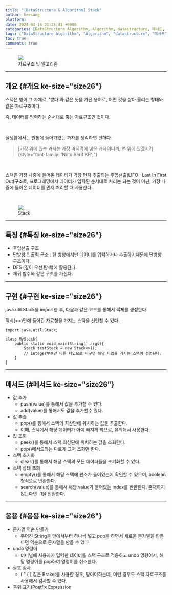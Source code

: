```yaml
---
title: "[DataStructure & Algorithm] Stack"
author: heesang
platform: 
date: 2024-04-16 21:25:41 +0900
categories: [DataStructure Algorithm, Algorithm, datastructure, 메서드, 스택, 알고리즘, 자료구조]
tags: ["DataStructure Algorithm", "Algorithm", "datastructure", "메서드", "스택", "알고리즘", "자료구조"]
toc: true
comments: true
---
```

<figure class="imageblock alignCenter" data-ke-mobilestyle="widthOrigin"
data-origin-width="898" data-origin-height="251">
<span
data-url="https://blog.kakaocdn.net/dn/KU5XN/btsGGQPEH7v/lOK00iavkkjey7wwaxeIM0/img.png"
data-lightbox="lightbox" data-alt="자료구조 및 알고리즘"><img
src="https://blog.kakaocdn.net/dn/KU5XN/btsGGQPEH7v/lOK00iavkkjey7wwaxeIM0/img.png"
srcset="https://img1.daumcdn.net/thumb/R1280x0/?scode=mtistory2&amp;fname=https%3A%2F%2Fblog.kakaocdn.net%2Fdn%2FKU5XN%2FbtsGGQPEH7v%2FlOK00iavkkjey7wwaxeIM0%2Fimg.png"
onerror="this.onerror=null; this.src=&#39;//t1.daumcdn.net/tistory_admin/static/images/no-image-v1.png&#39;; this.srcset=&#39;//t1.daumcdn.net/tistory_admin/static/images/no-image-v1.png&#39;;"
data-origin-width="898" data-origin-height="251" /></span>
<figcaption>자료구조 및 알고리즘</figcaption>
</figure>

------------------------------------------------------------------------

## 개요 {#개요 ke-size="size26"}

스택은 영어 그 자체로, \'쌓다\'와 같은 뜻을 가진 용어로, 어떤 것을 쌓아
올리는 형태와 같은 자료구조이다.

즉, 데이터를 입력하는 순서대로 쌓는 자료구조인 것이다.

 

실생활에서는 원통에 들어가있는 과자를 생각하면 편하다.

> [가장 위에 있는 과자는 가장 마지막에 넣은 과자이니까, 맨 위에
> 있겠지?]{style="font-family: 'Noto Serif KR';"}

 

스택은 가장 나중에 들어온 데이타가 가장 먼저 추출되는 후입선출(LIFO :
Last In First Out)구조로, 프로그래밍에서 데이터가 입력된 순서대로 처리는
되는 것이 아닌, 가장 나중에 들어온 데이터를 먼저 처리할 때 사용한다.

 

<figure class="imageblock alignLeft" data-ke-mobilestyle="widthOrigin"
data-origin-width="300" data-origin-height="216">
<span
data-url="https://blog.kakaocdn.net/dn/Cj3LU/btsGGbGuJkO/hgRxXjAJsCerb9vUIX9OUk/img.png"
data-lightbox="lightbox" data-alt="Stack"><img
src="https://blog.kakaocdn.net/dn/Cj3LU/btsGGbGuJkO/hgRxXjAJsCerb9vUIX9OUk/img.png"
srcset="https://img1.daumcdn.net/thumb/R1280x0/?scode=mtistory2&amp;fname=https%3A%2F%2Fblog.kakaocdn.net%2Fdn%2FCj3LU%2FbtsGGbGuJkO%2FhgRxXjAJsCerb9vUIX9OUk%2Fimg.png"
onerror="this.onerror=null; this.src=&#39;//t1.daumcdn.net/tistory_admin/static/images/no-image-v1.png&#39;; this.srcset=&#39;//t1.daumcdn.net/tistory_admin/static/images/no-image-v1.png&#39;;"
data-origin-width="300" data-origin-height="216" /></span>
<figcaption>Stack</figcaption>
</figure>

------------------------------------------------------------------------

## 특징 {#특징 ke-size="size26"}

-   후입선출 구조
-   단방향 입출력 구조 : 한 방향에서만 데이터를 입력하거나
    추출하기때문에 단방향 구조이다.
-   DFS (깊이 우선 탐색)에 활용된다.
-   재귀 함수와 같은 구조를 가진다.

------------------------------------------------------------------------

## 구현 {#구현 ke-size="size26"}

java.util.Stack을 import한 후, 다음과 같은 코드를 통해서 객체를
생성한다.

꺽쇠(\<\>)안에 들어간 자료형을 가지는 스택을 선언할 수 있다.

``` {#code_1713269130178 .java ke-language="java" ke-type="codeblock"}
import java.util.Stack;

class MyStack{
    public static void main(String[] args){
        Stack testStack = new Stack<>();
        // Integer부분만 다른 타입으로 바꾸면 해당 타입을 가지는 스택이 선언된다.
    }
}
```

------------------------------------------------------------------------

## 메서드 {#메서드 ke-size="size26"}

-   값 추가
    -   push(value)를 통해서 값을 추가할 수 있다.
    -   add(value)를 통해서도 값을 추가할수 있다.
-   값 추출
    -   pop()를 통해서 스택의 최상단에 위치하는 값을 추출한다.
    -   이때, 스택에서 해당 데이터가 아예 빠지게 되므로, 유의해서
        사용한다.
-   값 조회
    -   peek()를 통해서 스택 최상단에 위치하는 값을 조회한다.
    -   pop()메서드와는 다르게 그저 조회만 한다.
-   스택 초기화
    -   clear()를 통해서 해당 스택의 모든 데이터들을 초기화할 수 있다.
-   스택 상태 조회
    -   empty()를 통해서 해당 스택에 원소가 들어있는지 확인할 수 있으며,
        boolean형식으로 반환한다.
    -   search(value)를 통해서 해당 value가 들어있는 index를 반환한다.
        존재하지 않는다면 -1을 반환한다.

------------------------------------------------------------------------

## 응용 {#응용 ke-size="size26"}

-   문자열 역순 만들기
    -   주어진 String을 앞에서부터 하나씩 넣고 pop을 하면서 새로운
        문자열을 만든다면 역순으로 문자열을 만들 수 있다
-   undo 명령어
    -   터미널에 사용자가 입력한 데이터를 스택 구조로 적용하고 undo
        명령어시, 해당 명령어를 pop하여 명령어를 취소한다.
-   괄호 검사
    -   ( \" { \[ 같은 Braket을 사용한 경우, 닫아야하는데, 이런 경우도
        스택 자료구조를 사용해서 검사할 수 있다.
-   후위 표기(Postfix Expression
